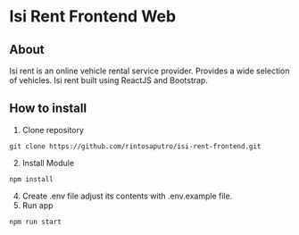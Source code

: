 # Isi Rent Frontend Web

## About
Isi rent is an online vehicle rental service provider. Provides a wide selection of vehicles. Isi rent built using ReactJS and Bootstrap.

## How to install
1. Clone repository
```
git clone https://github.com/rintosaputro/isi-rent-frontend.git
```
2. Install Module
```
npm install
```
4. Create .env file adjust its contents with .env.example file.
3. Run app
```
npm run start
```